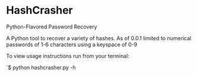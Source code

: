 HashCrasher
===========

Python-Flavored Password Recovery

A Python tool to recover a variety of hashes. As of 0.0.1 limited to numerical passwords of 1-6 characters using a keyspace of 0-9

To view usage instructions run from your terminal: 

`$ python hashcrasher.py -h
